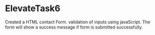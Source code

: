 # ElevateTask6
Created a HTML contact Form.
validation of inputs using javaScript.
The form will show a success message if form is submitted successfully.
